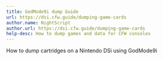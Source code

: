 ```yaml
---
title: GodMode9i dump Guide
url: https://dsi.cfw.guide/dumping-game-cards
author.name: NightScript
author.url: https://dsi.cfw.guide/dumping-game-cards
help-desc: How to dump games and data for CFW consoles
---
```


How to dump cartridges on a Nintendo DSi using GodMode9i
